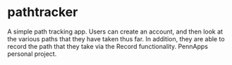 # pathtracker

A simple path tracking app. Users can create an account, and then look at the various paths that they have taken thus far. In addition, they are able to record the path that they take via the Record functionality. PennApps personal project.
